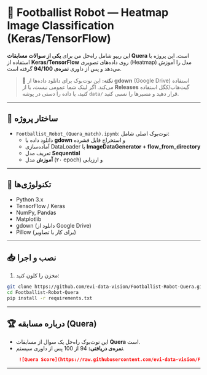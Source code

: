 # 🤖 Footballist Robot — Heatmap Image Classification (Keras/TensorFlow)

این ریپو شامل راه‌حل من برای **یکی از سوالات مسابقات Quera** است. این پروژه با استفاده از **Keras/TensorFlow** روی داده‌های تصویری (Heatmap) مدل را آموزش می‌دهد و پس از داوری **نمره‌ی 94/100** گرفته است.

> 📌 **نکته:** این نوت‌بوک برای دانلود داده‌ها از **gdown** (Google Drive) استفاده می‌کند. اگر لینک شما عمومی نیست، یا از **Releases** گیت‌هاب/کگل استفاده کنید، یا داده را دستی در پوشه `data/` قرار دهید و مسیرها را نسبی کنید.

---

## 📂 ساختار پروژه
- `Footballist_Robot_(Quera_match).ipynb`: نوت‌بوک اصلی شامل:
  - دانلود داده با **gdown** و استخراج فایل فشرده
  - آماده‌سازی DataLoader با **ImageDataGenerator + flow_from_directory**
  - تعریف مدل **Sequential**
  - **آموزش** مدل (۲۰ epoch) و ارزیابی

---

## 🧰 تکنولوژی‌ها
- Python 3.x
- TensorFlow / Keras
- NumPy, Pandas
- Matplotlib
- gdown (دانلود از Google Drive)
- Pillow (برای کار با تصاویر)

---


## 📥 نصب و اجرا
1. مخزن را کلون کنید:

```bash
git clone https://github.com/evi-data-vision/Footballist-Robot-Quera.git
cd Footballist-Robot-Quera
pip install -r requirements.txt
```

---

## 🏆 درباره مسابقه (Quera)
- این نوت‌بوک راه‌حل یک سوال از مسابقات **Quera** است.
- **نمره‌ی دریافتی:** 94 از 100 پس از داوری سیستم.
  ```markdown
   ![Quera Score](https://raw.githubusercontent.com/evi-data-vision/Footballist-Robot-Quera/main/assets/quera_score.png)
  ```

---
